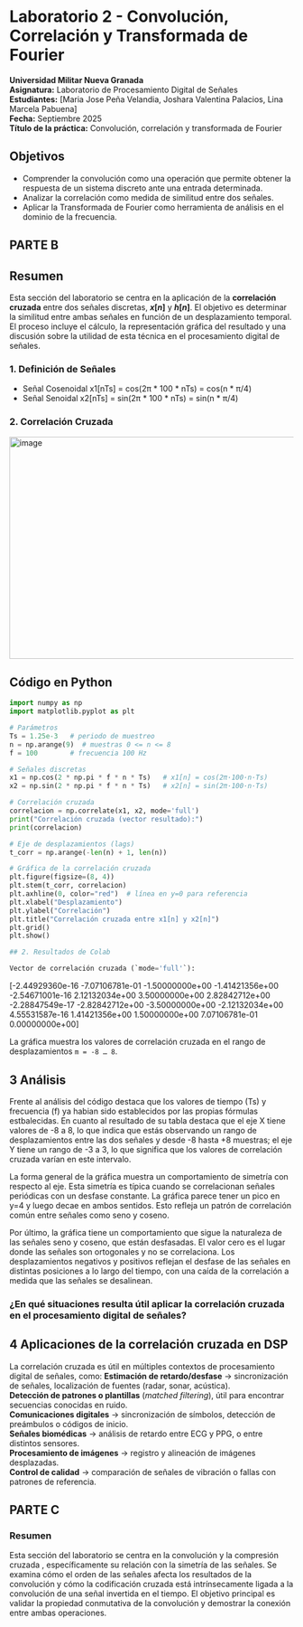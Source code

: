 # Laboratorio 2 - Convolución, Correlación y Transformada de Fourier
**Universidad Militar Nueva Granada**  
**Asignatura:** Laboratorio de Procesamiento Digital de Señales  
**Estudiantes:** [Maria Jose Peña Velandia, Joshara Valentina Palacios, Lina Marcela Pabuena]  
**Fecha:** Septiembre 2025  
**Título de la práctica:** Convolución, correlación y transformada de Fourier

## Objetivos
- Comprender la convolución como una operación que permite obtener la respuesta de un sistema discreto ante una entrada determinada.
- Analizar la correlación como medida de similitud entre dos señales.
- Aplicar la Transformada de Fourier como herramienta de análisis en el dominio de la frecuencia.
## PARTE B

##  Resumen

Esta sección del laboratorio se centra en la aplicación de la **correlación cruzada** entre dos señales discretas, **$x[n]$** y **$h[n]$**. El objetivo es determinar la similitud entre ambas señales en función de un desplazamiento temporal. El proceso incluye el cálculo, la representación gráfica del resultado y una discusión sobre la utilidad de esta técnica en el procesamiento digital de señales.

### 1. Definición de Señales
- Señal Cosenoidal
  x1[nTs] = cos(2π * 100 * nTs) = cos(n * π/4)  
- Señal Senoidal
  x2[nTs] = sin(2π * 100 * nTs) = sin(n * π/4)

### 2. Correlación Cruzada
<img width="689" height="393" alt="image" src="https://github.com/user-attachments/assets/8250ec23-9857-4f87-b1a8-dd81d334ff54" />

## Código en Python

```python
import numpy as np
import matplotlib.pyplot as plt

# Parámetros
Ts = 1.25e-3   # periodo de muestreo
n = np.arange(9)  # muestras 0 <= n <= 8
f = 100        # frecuencia 100 Hz

# Señales discretas
x1 = np.cos(2 * np.pi * f * n * Ts)   # x1[n] = cos(2π·100·n·Ts)
x2 = np.sin(2 * np.pi * f * n * Ts)   # x2[n] = sin(2π·100·n·Ts)

# Correlación cruzada
correlacion = np.correlate(x1, x2, mode='full')
print("Correlación cruzada (vector resultado):")
print(correlacion)

# Eje de desplazamientos (lags)
t_corr = np.arange(-len(n) + 1, len(n))

# Gráfica de la correlación cruzada
plt.figure(figsize=(8, 4))
plt.stem(t_corr, correlacion)
plt.axhline(0, color="red")  # línea en y=0 para referencia
plt.xlabel("Desplazamiento")
plt.ylabel("Correlación")
plt.title("Correlación cruzada entre x1[n] y x2[n]")
plt.grid()
plt.show()

## 2. Resultados de Colab

Vector de correlación cruzada (`mode='full'`):

```
[-2.44929360e-16 -7.07106781e-01 -1.50000000e+00 -1.41421356e+00
 -2.54671001e-16  2.12132034e+00  3.50000000e+00  2.82842712e+00
 -2.28847549e-17 -2.82842712e+00 -3.50000000e+00 -2.12132034e+00
  4.55531587e-16  1.41421356e+00  1.50000000e+00  7.07106781e-01
  0.00000000e+00]

La gráfica muestra los valores de correlación cruzada en el rango de desplazamientos `m = -8 … 8`.

## 3 Análisis
Frente al análisis del código destaca que los valores de tiempo (Ts) y frecuencia (f) ya habian sido establecidos por las propias fórmulas estbalecidas. En cuanto al resultado de su tabla destaca que el eje X tiene valores de -8 a 8, lo que indica que estás observando un rango de desplazamientos entre las dos señales y desde -8 hasta +8 muestras; el eje Y tiene un rango de -3 a 3, lo que significa que los valores de correlación cruzada varían en este intervalo.

La forma general de la gráfica muestra un comportamiento de simetría con respecto al eje. Esta simetría es típica cuando se correlacionan señales periódicas con un desfase constante. La gráfica parece tener un pico en y=4 y luego decae en ambos sentidos. Esto refleja un patrón de correlación común entre señales como seno y coseno.

Por último, la gráfica tiene un comportamiento que sigue la naturaleza de las señales seno y coseno, que están desfasadas. El valor cero es el lugar donde las señales son ortogonales y no se correlaciona. Los desplazamientos negativos y positivos reflejan el desfase de las señales en distintas posiciones a lo largo del tiempo, con una caída de la correlación a medida que las señales se desalinean.



### ¿En qué situaciones resulta útil aplicar la correlación cruzada en el procesamiento digital de señales?
## 4 Aplicaciones de la correlación cruzada en DSP

La correlación cruzada es útil en múltiples contextos de procesamiento digital de señales, como:
**Estimación de retardo/desfase** → sincronización de señales, localización de fuentes (radar, sonar, acústica).  
**Detección de patrones o plantillas** (*matched filtering*), útil para encontrar secuencias conocidas en ruido.  
**Comunicaciones digitales** → sincronización de símbolos, detección de preámbulos o códigos de inicio.  
**Señales biomédicas** → análisis de retardo entre ECG y PPG, o entre distintos sensores.  
**Procesamiento de imágenes** → registro y alineación de imágenes desplazadas.  
**Control de calidad** → comparación de señales de vibración o fallas con patrones de referencia.



## PARTE C 
### Resumen 
Esta sección del laboratorio se centra en la convolución y la compresión cruzada , específicamente su relación con la simetría de las señales. Se examina cómo el orden de las señales afecta los resultados de la convolución y cómo la codificación cruzada está intrínsecamente ligada a la convolución de una señal invertida en el tiempo. El objetivo principal es validar la propiedad conmutativa de la convolución y demostrar la conexión entre ambas operaciones.
